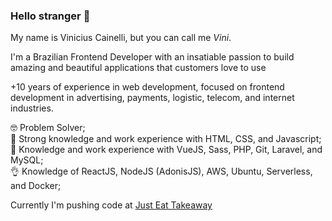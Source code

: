 ### Hello stranger 👋

My name is Vinicius Cainelli, but you can call me _Vini_.

I'm a Brazilian Frontend Developer with an insatiable passion to build amazing and beautiful applications that customers love to use

+10 years of experience in web development, focused on frontend development in advertising, payments, logistic, telecom, and internet industries. 

🤓 Problem Solver;  
💪 Strong knowledge and work experience with HTML, CSS, and Javascript;  
🤘 Knowledge and work experience with VueJS, Sass, PHP, Git, Laravel, and MySQL;  
👌 Knowledge of ReactJS, NodeJS (AdonisJS), AWS, Ubuntu, Serverless, and Docker;  

Currently I'm pushing code at [Just Eat Takeaway](https://justeattakeaway.com)
